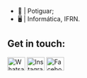 - 🌵 | Potiguar;
- 🖥️ | Informática, IFRN.

## Get in touch:
<a href = "https://api.whatsapp.com/send?phone=5584991109540&text=Hello!" target="_blank"><img align="center" alt = "Whatsapp" height = "30" width = "40" src = "https://simpleicons.org/icons/whatsapp.svg"></img></a>
<a href = "https://www.instagram.com/_isadorakaline/" target="_blank"><img align="center" alt = "Instagram" height = "30" width = "40" src = "https://simpleicons.org/icons/instagram.svg"></img></a>
<a href = "https://www.facebook.com/profile.php?id=100008121224878" target="_blank"><img align="center" alt = "Facebook" height = "30" width = "40" src = "https://simpleicons.org/icons/facebook.svg"></img></a>
